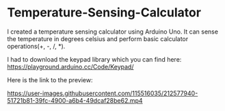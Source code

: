 # Temperature-Sensing-Calculator
I created a temperature sensing calculator using Arduino Uno. It can sense the temperature in degrees celsius and perform basic calculator operations(+, -, /, *).

I had to download the keypad library which you can find here: https://playground.arduino.cc/Code/Keypad/

Here is the link to the preview: 


https://user-images.githubusercontent.com/115516035/212577940-51721b81-39fc-4900-a6b4-49dcaf28be62.mp4

